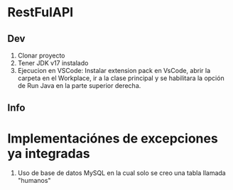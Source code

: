 # RestFulAPI

## Dev

1. Clonar proyecto
2. Tener JDK v17 instalado
3. Ejecucion en VSCode: Instalar extension pack en VsCode, abrir la carpeta en el Workplace, ir a la clase principal y se habilitara la opción de Run Java en la parte superior derecha.

## Info

# Implementaciónes de excepciones ya integradas
1. Uso de base de datos MySQL en la cual solo se creo una tabla llamada "humanos"